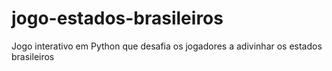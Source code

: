 # jogo-estados-brasileiros
 Jogo interativo em Python que desafia os jogadores a adivinhar os estados brasileiros
